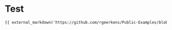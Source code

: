 # Test

```markdown
{{ external_markdown('https://github.com/rgeerkens/Public-Examples/blob/master/Training%20Resources/README.md', '') }}
```
